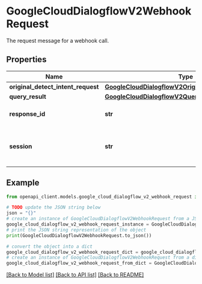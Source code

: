 # GoogleCloudDialogflowV2WebhookRequest

The request message for a webhook call.

## Properties

Name | Type | Description | Notes
------------ | ------------- | ------------- | -------------
**original_detect_intent_request** | [**GoogleCloudDialogflowV2OriginalDetectIntentRequest**](GoogleCloudDialogflowV2OriginalDetectIntentRequest.md) |  | [optional] 
**query_result** | [**GoogleCloudDialogflowV2QueryResult**](GoogleCloudDialogflowV2QueryResult.md) |  | [optional] 
**response_id** | **str** | The unique identifier of the response. Contains the same value as &#x60;[Streaming]DetectIntentResponse.response_id&#x60;. | [optional] 
**session** | **str** | The unique identifier of detectIntent request session. Can be used to identify end-user inside webhook implementation. Format: &#x60;projects//agent/sessions/&#x60;, or &#x60;projects//agent/environments//users//sessions/&#x60;. | [optional] 

## Example

```python
from openapi_client.models.google_cloud_dialogflow_v2_webhook_request import GoogleCloudDialogflowV2WebhookRequest

# TODO update the JSON string below
json = "{}"
# create an instance of GoogleCloudDialogflowV2WebhookRequest from a JSON string
google_cloud_dialogflow_v2_webhook_request_instance = GoogleCloudDialogflowV2WebhookRequest.from_json(json)
# print the JSON string representation of the object
print(GoogleCloudDialogflowV2WebhookRequest.to_json())

# convert the object into a dict
google_cloud_dialogflow_v2_webhook_request_dict = google_cloud_dialogflow_v2_webhook_request_instance.to_dict()
# create an instance of GoogleCloudDialogflowV2WebhookRequest from a dict
google_cloud_dialogflow_v2_webhook_request_from_dict = GoogleCloudDialogflowV2WebhookRequest.from_dict(google_cloud_dialogflow_v2_webhook_request_dict)
```
[[Back to Model list]](../README.md#documentation-for-models) [[Back to API list]](../README.md#documentation-for-api-endpoints) [[Back to README]](../README.md)


